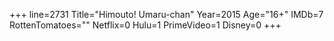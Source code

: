 +++
line=2731
Title="Himouto! Umaru-chan"
Year=2015
Age="16+"
IMDb=7
RottenTomatoes=""
Netflix=0
Hulu=1
PrimeVideo=1
Disney=0
+++

